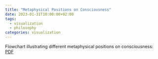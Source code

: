 ```yaml
---
title: "Metaphysical Positions on Consciousness"
date: 2023-01-31T10:00:00+02:00
tags:
  - visualization
  - philosophy
categories: visualization
---
```


Flowchart illustrating different metaphysical positions on consciousness: [PDF](https://qualiaheads.github.io/blog/assets/pdf/metaphysics-of-consciousness.pdf)